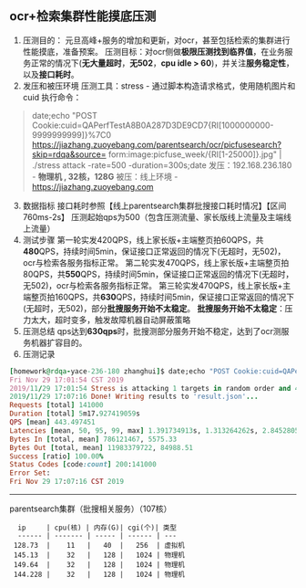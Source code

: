 ## ocr+检索集群性能摸底压测
1. 压测目的：
  元旦高峰+服务的增加和更新，对ocr，甚至包括检索的集群进行性能摸底，准备预案。
  压测目标：对ocr侧做**极限压测找到临界值**，在业务服务正常的情况下(**无大量超时**，**无502**，**cpu idle > 60**)，并关注**服务稳定性**，以及**接口耗时**。
2. 发压和被压环境
  压测工具：stress - 通过脚本构造请求格式，使用随机图片和cuid
  执行命令：
> date;echo "POST Cookie:cuid=QAPerfTestA8B0A287D3DE9CD7{RI[1000000000-9999999999]}%7C0 https://jiazhang.zuoyebang.com/parentsearch/ocr/picfusesearch?skip=rdqa&source=         form:image:picfuse_week/{RI[1-25000]}.jpg" | ./stress attack -rate=500 -duration=300s;date
  发压：192.168.236.180 - **物理机 , 32核，128G**
  被压：线上环境 - https://jiazhang.zuoyebang.com
3. 数据指标
  接口耗时参照【线上parentsearch集群批搜接口耗时情况】【区间760ms-2s】
  压测起始qps为500（包含压测流量、家长版线上流量及主端线上流量）
4. 测试步骤
  第一轮实发420QPS，线上家长版+主端整页拍60QPS，共**480**QPS，持续时间5min，保证接口正常返回的情况下(无超时，无502)，ocr与检索各服务指标正常。
  第二轮实发470QPS，线上家长版+主端整页拍80QPS，共**550**QPS，持续时间5min，保证接口正常返回的情况下(无超时，无502)，ocr与检索各服务指标正常。
  第三轮实发470QPS，线上家长版+主端整页拍160QPS，共**630**QPS，持续时间5min，保证接口正常返回的情况下(无超时，无502)，部分**批搜服务开始不太稳定**。
**批搜服务开始不太稳定**：压力太大，超时变多，触发故障机器自动屏蔽策略
5. 压测总结
  qps达到**630qps**时，批搜测部分服务开始不稳定，达到了ocr测服务机器扩容目的。
6. 压测记录
```ruby
[homework@rdqa-yace-236-180 zhanghui]$ date;echo "POST Cookie:cuid=QAPerfTestA8B0A287D3DE9CD7{RI[1000000000-9999999999]}%7C0 https://jiazhang.zuoyebang.com/parentsearch/ocr/picfusesearch?skip=rdqa form:image:picfuse_week/{RI[1-25000]}.jpg" | ./stress attack -rate=470 -duration=300s;date
Fri Nov 29 17:01:54 CST 2019
2019/11/29 17:01:54 Stress is attacking 1 targets in random order and 470 rate for 5m0s...
2019/11/29 17:07:16 Done! Writing results to 'result.json'...
Requests [total] 141000
Duration [total] 5m17.927419059s
QPS [mean] 443.497451
Latencies [mean, 50, 95, 99, max] 1.391734913s, 1.313264262s, 2.845280538s, 5.304611866s, 5.304611866s
Bytes In [total, mean] 786121467, 5575.33
Bytes Out [total, mean] 11983379722, 84988.51
Success [ratio] 100.00%
Status Codes [code:count] 200:141000
Error Set:
Fri Nov 29 17:07:16 CST 2019
```
***
 parentsearch集群（批搜相关服务）（107核）
```
  ip     | cpu(核) | 内存(G)| cgi(个)| 类型
  ------ | ------- | ----- | ------ | --- 
 128.73  |    11   |   40  |   256  | 虚拟机
 145.13  |    32   |   128 |   1024 | 物理机
 149.64  |    32   |   128 |   1024 | 物理机
 144.228 |    32   |   128 |   1024 | 物理机
 ```

